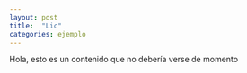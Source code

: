 ```yaml
---
layout: post
title:  "Lic"
categories: ejemplo
---
```


Hola, esto es un contenido que no debería verse de momento
